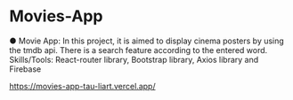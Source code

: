 # Movies-App

●	Movie App: In this project, it is aimed to display cinema posters by using the tmdb api. There is a search feature according to the entered word. Skills/Tools: React-router library, Bootstrap library, Axios library and Firebase 

https://movies-app-tau-liart.vercel.app/
